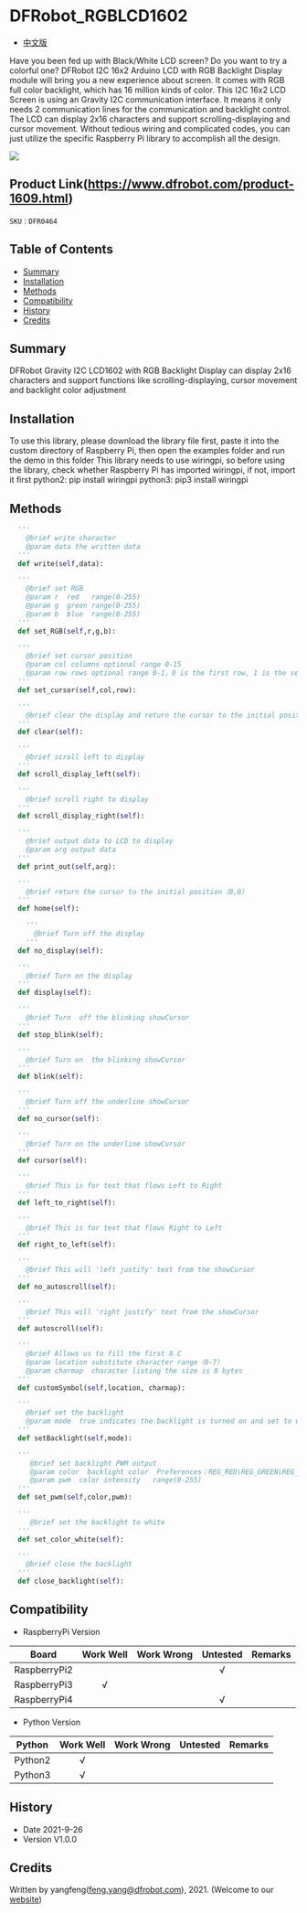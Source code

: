 # DFRobot_RGBLCD1602

- [中文版](./README_CN.md)

Have you been fed up with Black/White LCD screen? Do you want to try a colorful one? DFRobot I2C 16x2 Arduino LCD with RGB Backlight Display module will bring you a new experience about screen. It comes with RGB full color backlight, which has 16 million kinds of color. This I2C 16x2 LCD Screen is using an Gravity I2C communication interface. It means it only needs 2 communication lines for the communication and backlight control. The LCD can display 2x16 characters and support scrolling-displaying and cursor movement. Without tedious wiring and complicated codes, you can just utilize the specific Raspberry Pi library to accomplish all the design.


![](../../resources/images/DFR0464.jpg)


## Product Link(https://www.dfrobot.com/product-1609.html)

    SKU：DFR0464

## Table of Contents

* [Summary](#summary)
* [Installation](#installation)
* [Methods](#methods)
* [Compatibility](#compatibility)
* [History](#history)
* [Credits](#credits)

## Summary

DFRobot Gravity I2C LCD1602 with RGB Backlight Display can display 2x16 characters and support functions like scrolling-displaying, cursor movement and backlight color adjustment

## Installation

To use this library, please download the library file first, paste it into the custom directory of Raspberry Pi, then open the examples folder and run the demo in this folder
This library needs to use wiringpi, so before using the library, check whether Raspberry Pi has imported wiringpi, if not, import it first
python2: pip install wiringpi
python3: pip3 install wiringpi

## Methods

```python
  '''
    @brief write character
    @param data the written data
  '''
  def write(self,data):

  '''
    @brief set RGB
    @param r  red   range(0-255)
    @param g  green range(0-255)
    @param b  blue  range(0-255)
  '''
  def set_RGB(self,r,g,b):

  '''
    @brief set cursor position
    @param col columns optional range 0-15
    @param row rows optional range 0-1，0 is the first row, 1 is the second row
  '''
  def set_cursor(self,col,row):

  '''
    @brief clear the display and return the cursor to the initial position (position 0)
  '''
  def clear(self):

  '''
    @brief scroll left to display
  '''
  def scroll_display_left(self):

  '''
    @brief scroll right to display
  '''
  def scroll_display_right(self):

  '''
    @brief output data to LCD to display
    @param arg output data
  '''
  def print_out(self,arg):

  '''
    @brief return the cursor to the initial position（0,0）
  '''
  def home(self):

    '''
      @brief Turn off the display
    '''
  def no_display(self):

  '''
    @brief Turn on the display
  '''
  def display(self):

  '''
    @brief Turn  off the blinking showCursor
  '''
  def stop_blink(self):

  '''
    @brief Turn on  the blinking showCursor
  '''
  def blink(self):

  '''
    @brief Turn off the underline showCursor 
  '''
  def no_cursor(self):

  '''
    @brief Turn on the underline showCursor 
  '''
  def cursor(self):

  '''
    @brief This is for text that flows Left to Right
  '''
  def left_to_right(self):

  '''
    @brief This is for text that flows Right to Left
  '''
  def right_to_left(self):

  '''
    @brief This will 'left justify' text from the showCursor
  '''
  def no_autoscroll(self):

  '''
    @brief This will 'right justify' text from the showCursor
  '''
  def autoscroll(self):

  '''
    @brief Allows us to fill the first 8 C
    @param location substitute character range（0-7）
    @param charmap  character listing the size is 8 bytes
  '''
  def customSymbol(self,location, charmap):

  '''
    @brief set the backlight
    @param mode  true indicates the backlight is turned on and set to white, false indicates the backlight is turned off
  '''
  def setBacklight(self,mode):

  '''
     @brief set backlight PWM output
     @param color  backlight color  Preferences：REG_RED\REG_GREEN\REG_BLUE
     @param pwm  color intensity   range(0-255)
  '''
  def set_pwm(self,color,pwm):

  '''
     @brief set the backlight to white
  '''
  def set_color_white(self):

  '''
    @brief close the backlight
  '''
  def close_backlight(self):
```

## Compatibility

* RaspberryPi Version

| Board        | Work Well | Work Wrong | Untested | Remarks |
| ------------ | :-------: | :--------: | :------: | ------- |
| RaspberryPi2 |           |            |    √     |         |
| RaspberryPi3 |     √     |            |          |         |
| RaspberryPi4 |           |            |    √     |         |

* Python Version

| Python  | Work Well | Work Wrong | Untested | Remarks |
| ------- | :-------: | :--------: | :------: | ------- |
| Python2 |     √     |            |          |         |
| Python3 |     √     |            |          |         |


## History

- Date 2021-9-26
- Version V1.0.0


## Credits

Written by yangfeng(feng.yang@dfrobot.com), 2021. (Welcome to our [website](https://www.dfrobot.com/))
